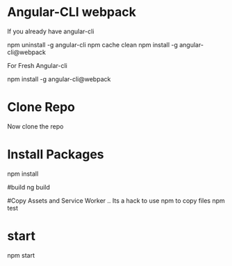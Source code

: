 # Angular-CLI webpack
If you already have angular-cli

npm uninstall -g angular-cli
npm cache clean
npm install -g angular-cli@webpack

For Fresh Angular-cli

npm install -g angular-cli@webpack

# Clone Repo
Now clone the repo


# Install Packages
npm install


#build
ng build

#Copy Assets and Service Worker .. Its a hack to use npm to copy files
npm test

# start
npm start
